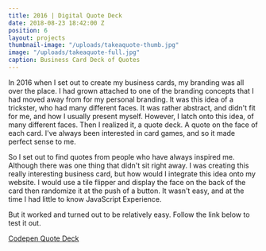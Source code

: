 ```yaml
---
title: 2016 | Digital Quote Deck
date: 2018-08-23 18:42:00 Z
position: 6
layout: projects
thumbnail-image: "/uploads/takeaquote-thumb.jpg"
image: "/uploads/takeaquote-full.jpg"
caption: Business Card Deck of Quotes
---
```


In 2016 when I set out to create my business cards, my branding was all over the place. I had grown attached to one of the branding concepts that I had moved away from for my personal branding. It was this idea of a trickster, who had many different faces. It was rather abstract, and didn't fit for me, and how I usually present myself. However, I latch onto this idea, of many different faces. Then I realized it, a quote deck. A quote on the face of each card. I've always been interested in card games, and so it made perfect sense to me.

So I set out to find quotes from people who have always inspired me. Although there was one thing that didn't sit right away. I was creating this really interesting business card, but how would I integrate this idea onto my website. I would use a tile flipper and display the face on the back of the card then randomize it at the push of a button. It wasn't easy, and at the time I had little to know JavaScript Experience.

But it worked and turned out to be relatively easy. Follow the link below to test it out.

[Codepen Quote Deck](https://codepen.io/jeking123/pen/jvbMmv?editors=1100)